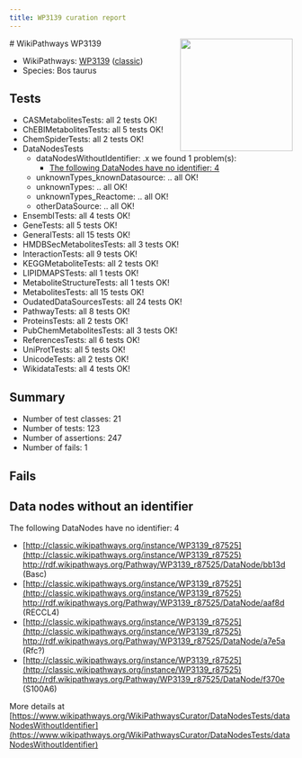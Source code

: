 ```yaml
---
title: WP3139 curation report
---
```


<img style="float: right; width: 200px" src="https://upload.wikimedia.org/wikipedia/commons/thumb/8/83/Wplogo_with_text_500.png/640px-Wplogo_with_text_500.png" />
# WikiPathways WP3139

* WikiPathways: [WP3139](https://wikipathways.org/pathways/WP3139) ([classic](https://classic.wikipathways.org/instance/WP3139))
* Species: Bos taurus
## Tests
* CASMetabolitesTests: all 2 tests OK!
* ChEBIMetabolitesTests: all 5 tests OK!
* ChemSpiderTests: all 2 tests OK!
* DataNodesTests
    * dataNodesWithoutIdentifier: .x we found 1 problem(s):
        * [The following DataNodes have no identifier: 4](#d2d32fa3)
    * unknownTypes_knownDatasource: .. all OK!
    * unknownTypes: .. all OK!
    * unknownTypes_Reactome: .. all OK!
    * otherDataSource: .. all OK!
* EnsemblTests: all 4 tests OK!
* GeneTests: all 5 tests OK!
* GeneralTests: all 15 tests OK!
* HMDBSecMetabolitesTests: all 3 tests OK!
* InteractionTests: all 9 tests OK!
* KEGGMetaboliteTests: all 2 tests OK!
* LIPIDMAPSTests: all 1 tests OK!
* MetaboliteStructureTests: all 1 tests OK!
* MetabolitesTests: all 15 tests OK!
* OudatedDataSourcesTests: all 24 tests OK!
* PathwayTests: all 8 tests OK!
* ProteinsTests: all 2 tests OK!
* PubChemMetabolitesTests: all 3 tests OK!
* ReferencesTests: all 6 tests OK!
* UniProtTests: all 5 tests OK!
* UnicodeTests: all 2 tests OK!
* WikidataTests: all 4 tests OK!


## Summary

* Number of test classes: 21
* Number of tests: 123
* Number of assertions: 247
* Number of fails: 1

## Fails

<a name="d2d32fa3" />

## Data nodes without an identifier

The following DataNodes have no identifier: 4

* [http://classic.wikipathways.org/instance/WP3139_r87525](http://classic.wikipathways.org/instance/WP3139_r87525) http://rdf.wikipathways.org/Pathway/WP3139_r87525/DataNode/bb13d (Basc)
* [http://classic.wikipathways.org/instance/WP3139_r87525](http://classic.wikipathways.org/instance/WP3139_r87525) http://rdf.wikipathways.org/Pathway/WP3139_r87525/DataNode/aaf8d (RECCL4)
* [http://classic.wikipathways.org/instance/WP3139_r87525](http://classic.wikipathways.org/instance/WP3139_r87525) http://rdf.wikipathways.org/Pathway/WP3139_r87525/DataNode/a7e5a (Rfc?)
* [http://classic.wikipathways.org/instance/WP3139_r87525](http://classic.wikipathways.org/instance/WP3139_r87525) http://rdf.wikipathways.org/Pathway/WP3139_r87525/DataNode/f370e (S100A6)


More details at [https://www.wikipathways.org/WikiPathwaysCurator/DataNodesTests/dataNodesWithoutIdentifier](https://www.wikipathways.org/WikiPathwaysCurator/DataNodesTests/dataNodesWithoutIdentifier)

